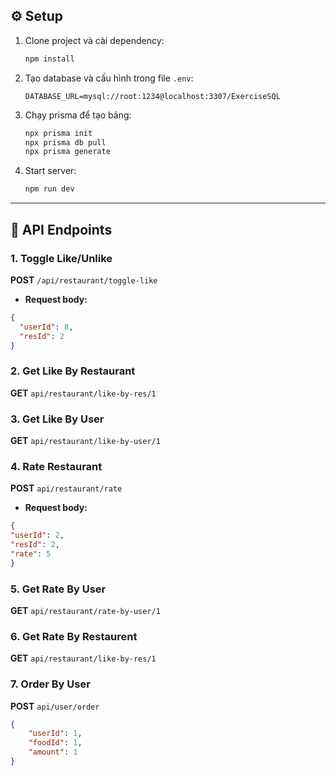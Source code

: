 
## ⚙️ Setup
1. Clone project và cài dependency:
   ```bash
   npm install
   ```
2. Tạo database và cấu hình trong file `.env`:
   ```env
   DATABASE_URL=mysql://root:1234@localhost:3307/ExerciseSQL
   ```
3. Chạy prisma để tạo bảng:
   ```bash
   npx prisma init
   npx prisma db pull
   npx prisma generate
   ```
4. Start server:
   ```bash
   npm run dev
   ```

---

## 📌 API Endpoints

### 1. Toggle Like/Unlike
**POST** `/api/restaurant/toggle-like`

- **Request body:**
```json
{
  "userId": 8,
  "resId": 2
}
```

### 2. Get Like By Restaurant
**GET** `api/restaurant/like-by-res/1`


### 3. Get Like By User
**GET** `api/restaurant/like-by-user/1`

### 4. Rate Restaurant
**POST** `api/restaurant/rate`
- **Request body:**
```json
{
"userId": 2,
"resId": 2,
"rate": 5
}
```

### 5. Get Rate By User
**GET** `api/restaurant/rate-by-user/1`

### 6. Get Rate By Restaurent
**GET** `api/restaurant/like-by-res/1`

### 7. Order By User
**POST** `api/user/order`
```json
{
    "userId": 1,
    "foodId": 1,
    "amount": 1
}
